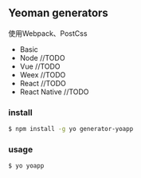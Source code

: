 ## Yeoman generators

使用Webpack、PostCss

+ Basic
+ Node //TODO
+ Vue //TODO
+ Weex //TODO
+ React //TODO
+ React Native //TODO

### install

```bash
$ npm install -g yo generator-yoapp
```

### usage

```bash
$ yo yoapp
```
